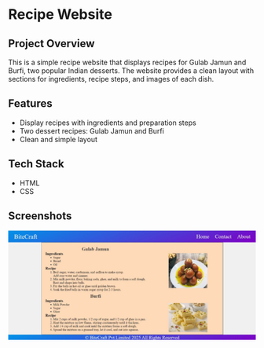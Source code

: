 # Recipe Website

## Project Overview
This is a simple recipe website that displays recipes for Gulab Jamun and Burfi, two popular Indian desserts. The website provides a clean layout with sections for ingredients, recipe steps, and images of each dish.

## Features
- Display recipes with ingredients and preparation steps
- Two dessert recipes: Gulab Jamun and Burfi
- Clean and simple layout
  
## Tech Stack
- HTML
- CSS
  
## Screenshots
![Recipe Screenshot](Screenshot.jpeg.jpg)
